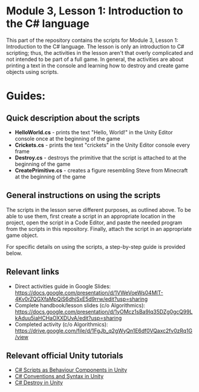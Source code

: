# Module 3, Lesson 1: Introduction to the C# language

This part of the repository contains the scripts for Module 3, Lesson 1: Introduction to the C# language. The lesson is only an introduction to C# scripting; thus, the activities in the lesson aren't that overly complicated and not intended to be part of a full game. In general, the activities are about printing a text in the console and learning how to destroy and create game objects using scripts.

# Guides:

## Quick description about the scripts

* <b>HelloWorld.cs</b> - prints the text "Hello, World!" in the Unity Editor console once at the beginning of the game
* <b>Crickets.cs</b> - prints the text "crickets" in the Unity Editor console every frame
* <b>Destroy.cs</b> - destroys the primitive that the script is attached to at the beginning of the game
* <b>CreatePrimitive.cs</b> - creates a figure resembling Steve from Minecraft at the beginning of the game

## General instructions on using the scripts

The scripts in the lesson serve different purposes, as outlined above. To be able to use them, first create a script in an appropriate location in the project, open the script in a Code Editor, and paste the needed program from the scripts in this repository. Finally, attach the script in an appropriate game object.

For specific details on using the scripts, a step-by-step guide is provided below.

## Relevant links

* Direct activities guide in Google Slides: https://docs.google.com/presentation/d/1VWeVoeWs04MIT-4Kv0rZQGXfaMpQiS6dhjSxE5d9rrw/edit?usp=sharing
* Complete handbook/lesson slides (c/o Algorithmics): https://docs.google.com/presentation/d/1yOMcz1sBa9Iq35DZg0gcQ99LkAduu5iaHCHaOXXDUvA/edit?usp=sharing
* Completed activity (c/o Algorithmics): https://drive.google.com/file/d/1FgJb_q2gWyQn1E6df0VQaxc2fv0zRq1G/view

## Relevant official Unity tutorials

* <a href="https://www.youtube.com/watch?v=Z0Z7xc18CcA&list=PLX2vGYjWbI0S9-X2Q021GUtolTqbUBB9B">C# Scripts as Behaviour Components in Unity</a>
* <a href="https://www.youtube.com/watch?v=0mks0QaWCNQ&list=PLX2vGYjWbI0S9-X2Q021GUtolTqbUBB9B">C# Conventions and Syntax in Unity</a>
* <a href="https://www.youtube.com/watch?v=pRDj3jss5t8&list=PLX2vGYjWbI0S9-X2Q021GUtolTqbUBB9B">C# Destroy in Unity</a>
